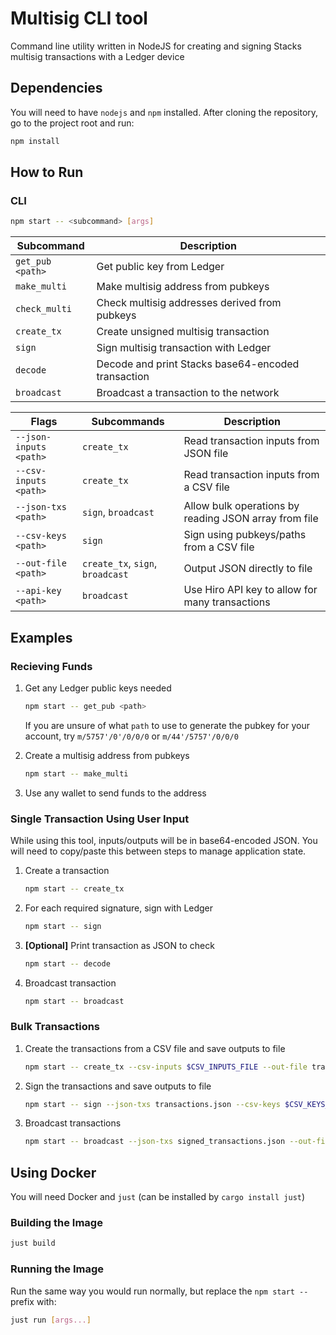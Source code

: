 # Multisig CLI tool

Command line utility written in NodeJS for creating and signing Stacks multisig transactions with a Ledger device

## Dependencies

You will need to have `nodejs` and `npm` installed.
After cloning the repository, go to the project root and run:

```sh
npm install
```

## How to Run

### CLI

```sh
npm start -- <subcommand> [args]
```

| Subcommand       | Description                                                    |
| ---------------- | -------------------------------------------------------------- |
| `get_pub <path>` | Get public key from Ledger                                     |
| `make_multi`     | Make multisig address from pubkeys                             |
| `check_multi`    | Check multisig addresses derived from pubkeys                  |
| `create_tx`      | Create unsigned multisig transaction                           |
| `sign`           | Sign multisig transaction with Ledger                          |
| `decode`         | Decode and print Stacks base64-encoded transaction             |
| `broadcast`      | Broadcast a transaction to the network                         |

| Flags                 | Subcommands                       | Description                                           |
| --------------------- | ----------------------------------|-------------------------------------------------------|
| `--json-inputs <path>`| `create_tx`                       | Read transaction inputs from JSON file                |
| `--csv-inputs <path>` | `create_tx`                       | Read transaction inputs from a CSV file               |
| `--json-txs <path>`   | `sign`, `broadcast`               | Allow bulk operations by reading JSON array from file |
| `--csv-keys <path>`   | `sign`                            | Sign using pubkeys/paths from a CSV file              |
| `--out-file <path>`   | `create_tx`, `sign`, `broadcast`  | Output JSON directly to file                          |
| `--api-key <path>`    | `broadcast`                       | Use Hiro API key to allow for many transactions       |

## Examples

### Recieving Funds

1. Get any Ledger public keys needed
   ```sh
   npm start -- get_pub <path>
   ```
   If you are unsure of what `path` to use to generate the pubkey for your account, try `m/5757'/0'/0/0/0` or `m/44'/5757'/0/0/0`

2. Create a multisig address from pubkeys
   ```sh
   npm start -- make_multi
   ```

3. Use any wallet to send funds to the address

### Single Transaction Using User Input

While using this tool, inputs/outputs will be in base64-encoded JSON.
You will need to copy/paste this between steps to manage application state.

1. Create a transaction
   ```sh
   npm start -- create_tx
   ```

2. For each required signature, sign with Ledger
   ```sh
   npm start -- sign
   ```

3. **[Optional]** Print transaction as JSON to check
   ```sh
   npm start -- decode
   ```

3. Broadcast transaction
   ```sh
   npm start -- broadcast
   ```

### Bulk Transactions

1. Create the transactions from a CSV file and save outputs to file
   ```sh
   npm start -- create_tx --csv-inputs $CSV_INPUTS_FILE --out-file transactions.json
   ```

2. Sign the transactions and save outputs to file
   ```sh
   npm start -- sign --json-txs transactions.json --csv-keys $CSV_KEYS_FILE --out-file signed_transactions.json
   ```

3. Broadcast transactions
   ```sh
   npm start -- broadcast --json-txs signed_transactions.json --out-file broadcast_results.json
   ```

## Using Docker

You will need Docker and `just` (can be installed by `cargo install just`)

### Building the Image

```sh
just build
```

### Running the Image

Run the same way you would run normally, but replace the `npm start --` prefix with:

```sh
just run [args...]
```